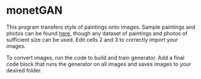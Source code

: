 # monetGAN

This program transfers style of paintings onto images. Sample paintings and photos can be found [here](https://www.kaggle.com/c/gan-getting-started),
though any dataset of paintings and photos of sufficient size can be used.
Edit cells 2 and 3 to correctly import your images.

To convert images, run the code to build and train generator. Add a final code block that runs the generator on all images and saves images to your desired folder.
